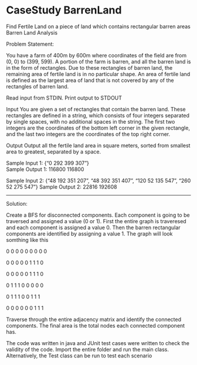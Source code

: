 # CaseStudy BarrenLand
Find Fertile Land on a piece of land which contains rectangular barren areas
Barren Land Analysis

Problem Statement:

You have a farm of 400m by 600m where coordinates of the field are from (0, 0) to (399, 599). 
A portion of the farm is barren, and all the barren land is in the form of rectangles. 
Due to these rectangles of barren land, the remaining area of fertile land is in no particular shape. 
An area of fertile land is defined as the largest area of land that is not covered by any of the rectangles of barren land. 

Read input from STDIN. Print output to STDOUT 

Input 
You are given a set of rectangles that contain the barren land. 
These rectangles are defined in a string, which consists of four integers separated by single spaces, 
with no additional spaces in the string. The first two integers are the coordinates of the bottom left 
corner in the given rectangle, and the last two integers are the coordinates of the top right corner. 

Output 
Output all the fertile land area in square meters, sorted from smallest area to greatest, separated by a space. 

Sample Input 1: {“0 292 399 307”}  
Sample Output 1: 116800  116800

Sample Input 2: {“48 192 351 207”, “48 392 351 407”, “120 52 135 547”, “260 52 275 547”} 
Sample Output 2: 22816 192608 

----------------------------------------------------------------------------------------------------------------------------------------
Solution:

Create a BFS for disconnected components. Each component is going to be traversed and assigned a value (0 or 1). First the entire 
graph is traveresed and each component is assigned a value 0. Then the barren rectangular components are identified by assigning 
a value 1. The graph will look somthing like this

0 0 0 0 0 0 0 0 0

0 0 0 0 0 1 1 1 0

0 0 0 0 0 1 1 1 0

0 1 1 1 0 0 0 0 0

0 1 1 1 0 0 1 1 1

0 0 0 0 0 0 1 1 1

Traverse through the entire adjacency matrix and identify the connected components. The final area is the total nodes 
each connected component has.

The code was written in java and JUnit test cases were written to check the validity of the code.
Import the entire folder and run the main class. Alternatively, the Test class can be run to test each scenario

